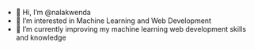 - 👋 Hi, I’m @nalakwenda
- 👀 I’m interested in Machine Learning and Web Development
- 🌱 I’m currently improving my machine learning web development skills and knowledge



<!---
nalakwenda/nalakwenda is a ✨ special ✨ repository because its `README.md` (this file) appears on your GitHub profile.
You can click the Preview link to take a look at your changes.
--->
